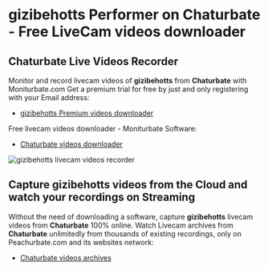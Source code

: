 # gizibehotts Performer on Chaturbate - Free LiveCam videos downloader

## Chaturbate Live Videos Recorder

Monitor and record livecam videos of **gizibehotts** from **Chaturbate** with Moniturbate.com
Get a premium trial for free by just and only registering with your Email address:
* [gizibehotts Premium videos downloader](https://moniturbate.com/request-demo-licence-key.html)

Free livecam videos downloader - Moniturbate Software:
* [Chaturbate videos downloader](https://moniturbate.com/moniturbate-download-software.html)

![gizibehotts livecam videos recorder](https://peachurnet.com/templates/moniturbate-software.png)


## Capture gizibehotts videos from the Cloud and watch your recordings on Streaming

Without the need of downloading a software, capture **gizibehotts** livecam videos from **Chaturbate** 100% online.
Watch Livecam archives from **Chaturbate** unlimitedly from thousands of existing recordings, only on Peachurbate.com and its websites network:
* [Chaturbate videos archives](https://peachurnet.com/)